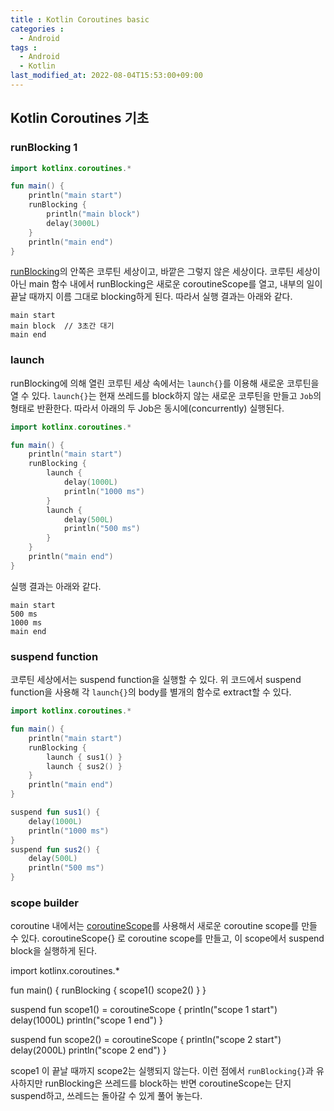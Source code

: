 ```yaml
---
title : Kotlin Coroutines basic
categories : 
  - Android
tags :
  - Android 
  - Kotlin
last_modified_at: 2022-08-04T15:53:00+09:00
---
```


<script src="https://unpkg.com/kotlin-playground@1" data-selector=".kotlin-code"></script>


## Kotlin Coroutines 기초

### runBlocking 1
```kotlin
import kotlinx.coroutines.*

fun main() {
    println("main start")
    runBlocking {
    	println("main block")
        delay(3000L)
    }
    println("main end")
}
```
[runBlocking]의 안쪽은 코루틴 세상이고, 바깥은 그렇지 않은 세상이다. 코루틴 세상이 아닌 main 함수 내에서 runBlocking은 새로운 coroutineScope를 열고, 내부의 일이 끝날 때까지 이름 그대로 blocking하게 된다. 따라서 실행 결과는 아래와 같다.
```
main start
main block  // 3초간 대기
main end
```

### launch
runBlocking에 의해 열린 코루틴 세상 속에서는 `launch{}`를 이용해 새로운 코루틴을 열 수 있다. `launch{}`는 현재 쓰레드를 block하지 않는 새로운 코루틴을 만들고 `Job`의 형태로 반환한다. 따라서 아래의 두 Job은 동시에(concurrently) 실행된다.
```kotlin
import kotlinx.coroutines.*

fun main() {
    println("main start")
    runBlocking {
        launch {
            delay(1000L)
            println("1000 ms")
        }
        launch {
            delay(500L)
            println("500 ms")
        }
    }
    println("main end")
}
```
실행 결과는 아래와 같다.
```
main start
500 ms
1000 ms
main end
```

### suspend function
코루틴 세상에서는 suspend function을 실행할 수 있다. 위 코드에서 suspend function을 사용해 각 `launch{}`의 body를 별개의 함수로 extract할 수 있다.
```kotlin
import kotlinx.coroutines.*

fun main() {
    println("main start")
    runBlocking {
        launch { sus1() }
        launch { sus2() }
    }
    println("main end")
}

suspend fun sus1() {
    delay(1000L)
	println("1000 ms")
}
suspend fun sus2() {
    delay(500L)
	println("500 ms")
}
```

### scope builder
coroutine 내에서는 [coroutineScope]를 사용해서 새로운 coroutine scope를 만들 수 있다. coroutineScope{} 로 coroutine scope를 만들고, 이 scope에서 suspend block을 실행하게 된다.

<div class="kotlin-code"  theme="kotlin-dark" >
	
import kotlinx.coroutines.*

fun main() {
    runBlocking {
    	  scope1()
        scope2()
    }
}

suspend fun scope1() = coroutineScope {
    println("scope 1 start")
    delay(1000L)
    println("scope 1 end")
}

suspend fun scope2() = coroutineScope {
    println("scope 2 start")
    delay(2000L)
    println("scope 2 end")
}

</div>

scope1 이 끝날 때까지 scope2는 실행되지 않는다. 이런 점에서 `runBlocking{}`과 유사하지만 runBlocking은 쓰레드를 block하는 반면 coroutineScope는 단지 suspend하고, 쓰레드는 돌아갈 수 있게 풀어 놓는다.


[runBlocking]: https://kotlinlang.org/api/kotlinx.coroutines/kotlinx-coroutines-core/kotlinx.coroutines/run-blocking.html
[coroutineScope]: https://kotlinlang.org/api/kotlinx.coroutines/kotlinx-coroutines-core/kotlinx.coroutines/coroutine-scope.html
